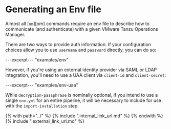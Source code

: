 # Generating an Env file

Almost all [`om`][om] commands require an env file
to describe how to communicate (and authenticate) with a given VMware Tanzu Operations Manager.

There are two ways to provide auth information.
If your configuration choices allow you to use `username` and `password` directly,
you can do so:

---excerpt--- "examples/env"

However, if you're using an external identity provider
via SAML or LDAP integration,
you'll need to use a UAA client via `client-id` and `client-secret`:

---excerpt--- "examples/env-uaa"

While `decryption-passphrase` is nominally optional,
if you intend to use a single `env.yml` for an entire pipeline,
it will be necessary to include for use with the `import-installation` step.

{% with path="../" %}
    {% include ".internal_link_url.md" %}
{% endwith %}
{% include ".external_link_url.md" %}
